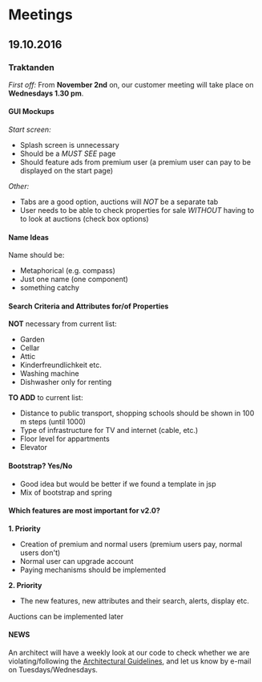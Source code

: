 # Meetings

## 19.10.2016

### Traktanden

*First off:* From **November 2nd** on, our customer meeting will take place on **Wednesdays 1.30 pm**.

#### GUI Mockups

*Start screen:*

- Splash screen is unnecessary
- Should be a *MUST SEE* page
- Should feature ads from premium user (a premium user can pay to be displayed on the start page)

*Other:*

- Tabs are a good option, auctions will *NOT* be a separate tab
- User needs to be able to check properties for sale *WITHOUT* having to to look at auctions (check box options)


#### Name Ideas 

Name should be:

- Metaphorical (e.g. compass) 
- Just one name (one component) 
- something catchy

#### Search Criteria and Attributes for/of Properties 

**NOT** necessary from current list:

- Garden 
- Cellar 
- Attic 
- Kinderfreundlichkeit etc.
- Washing machine
- Dishwasher only for renting

**TO ADD** to current list:

- Distance to public transport, shopping schools should be shown in 100 m steps (until 1000)
- Type of infrastructure for TV and internet (cable, etc.)
- Floor level for appartments
- Elevator

#### Bootstrap? Yes/No

- Good idea but would be better if we found a template in jsp
- Mix of bootstrap and spring

#### Which features are most important for v2.0?

**1. Priority**

- Creation of premium and normal users (premium users pay, normal users don't)
- Normal user can upgrade account
- Paying mechanisms should be implemented

**2. Priority**

- The new features, new attributes and their search, alerts, display etc.

Auctions can be implemented later 

#### NEWS

An architect will have a weekly look at our code to check whether we are violating/following the [Architectural Guidelines](https://github.com/scg-unibe-ch/ese2016/wiki/Architectural-Guidelines), and let us know by e-mail on Tuesdays/Wednesdays.
